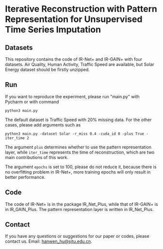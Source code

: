 # Iterative Reconstruction with Pattern Representation for Unsupervised Time Series Imputation

## Datasets
This repository contains the code of IR-Net+ and IR-GAIN+ with four datasets. Air Quality, Human Activity, Traffic Speed are available, but Solar Energy dataset should be firstly unzipped.

## Run
If you want to reproduce the experiment, please run "main.py" with Pycharm or with command
```angular2html
python3 main.py
```
The default dataset is Traffic Speed with 20% missing data. For the other cases, please add arguments such as
```angular2html
python3 main.py -dataset Solar -r_miss 0.4 -cuda_id 0 -plus True -iter_time 2
```
The argument `plus` determines whether to use the pattern representation layer, while `iter_time` represents the time of reconstruction, which are two main contributions of this work.

The argument `epochs` is set to 100, please do not reduce it, because there is no overfitting problem in IR-Net+, more training epochs will only result in better performance.

## Code
The code of IR-Net+ is in the package IR_Net_Plus, while that of IR-GAIN+ is in IR_GAIN_Plus. The pattern representation layer is written in IR_Net_Plus.

## Contact
If you have any questions or suggestions for our paper or codes, please contact us. Email: hanwen_hu@sjtu.edu.cn.